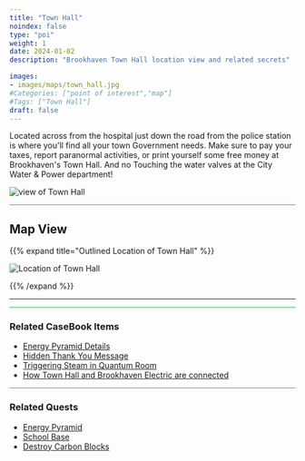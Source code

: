 ```yaml
---
title: "Town Hall"
noindex: false
type: "poi"
weight: 1
date: 2024-01-02
description: "Brookhaven Town Hall location view and related secrets"

images: 
- images/maps/town_hall.jpg
#Categories: ["point of interest","map"]
#Tags: ["Town Hall"]
draft: false
--- 
```



Located across from the hospital just down the road from the police station is where you'll find all your town Government needs. Make sure to pay your taxes, report paranormal activities, or print yourself some free money at Brookhaven's Town Hall. And no Touching the water valves at the City Water & Power department!

![view of Town Hall](/images/maps/town_hall.jpg)


<hr style="background-color: #28b44c" size=8>

## Map View

{{% expand title="Outlined Location of Town Hall" %}}

![Location of Town Hall](/images/maps/town-hall.png)

{{% /expand %}}

---

<hr style="background-color: #28b44c" size=8>

### Related CaseBook Items

- [Energy Pyramid Details](/casebook/energy_pyramids/#known-locations)
- [Hidden Thank You Message](/casebook/interesting/special_messages/#special-thanks)
- [Triggering Steam in Quantum Room](/casebook/quantum/steam/)
- [How Town Hall and Brookhaven Electric are connected](/casebook/interesting/observations/#linked-electric--water)

<hr style="background-color: #28b44c" size=8>

### Related Quests

- [Energy Pyramid](/lore/special_tools/energy_pyramid/)
- [School Base](/lore/quests/school_base/)
- [Destroy Carbon Blocks](/lore/quests/destroy_carbon_blocks/)